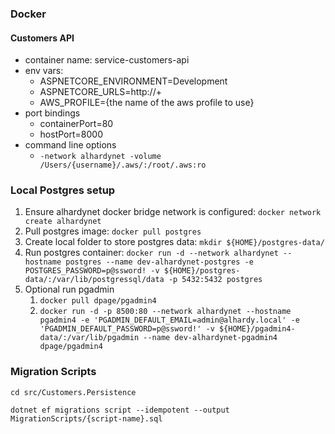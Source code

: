 ### Docker

#### Customers API
- container name: service-customers-api
- env vars:
  - ASPNETCORE_ENVIRONMENT=Development
  - ASPNETCORE_URLS=http://+
  - AWS_PROFILE={the name of the aws profile to use}
- port bindings
  - containerPort=80
  - hostPort=8000
- command line options
  - ``-network alhardynet -volume /Users/{username}/.aws/:/root/.aws:ro``

### Local Postgres setup

1. Ensure alhardynet docker bridge network is configured: ``docker network create alhardynet``
2. Pull postgres image: ``docker pull postgres``
3. Create local folder to store postgres data: ``mkdir ${HOME}/postgres-data/``
4. Run postgres container: ``docker run -d --network alhardynet --hostname postgres --name dev-alhardynet-postgres -e POSTGRES_PASSWORD=p@ssword! -v ${HOME}/postgres-data/:/var/lib/postgressql/data -p 5432:5432 postgres``
5. Optional run pgadmin
   1. ``docker pull dpage/pgadmin4``
   2. ``docker run -d -p 8500:80 --network alhardynet --hostname pgadmin4 -e 'PGADMIN_DEFAULT_EMAIL=admin@alhardy.local' -e 'PGADMIN_DEFAULT_PASSWORD=p@ssword!' -v ${HOME}/pgadmin4-data/:/var/lib/pgadmin --name dev-alhardynet-pgadmin4 dpage/pgadmin4``

### Migration Scripts

``cd src/Customers.Persistence``

``dotnet ef migrations script --idempotent --output MigrationScripts/{script-name}.sql``